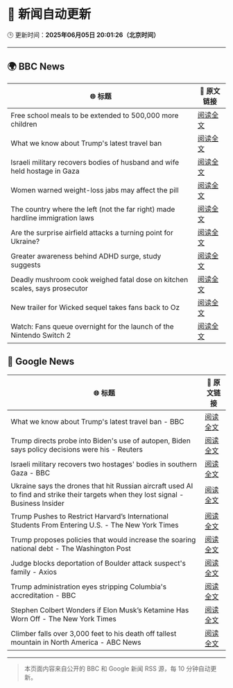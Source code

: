 # 🧠 新闻自动更新

🕒 更新时间：**2025年06月05日 20:01:26（北京时间）**

---

## 🌍 BBC News

| 🌐 标题 | 🔗 原文链接 |
|--------|-------------|
| Free school meals to be extended to 500,000 more children | [阅读全文](https://www.bbc.com/news/articles/cdr5mr5l2d1o) |
| What we know about Trump's latest travel ban | [阅读全文](https://www.bbc.com/news/articles/cx271g270v7o) |
| Israeli military recovers bodies of husband and wife held hostage in Gaza | [阅读全文](https://www.bbc.com/news/articles/c989rl23zzno) |
| Women warned weight-loss jabs may affect the pill | [阅读全文](https://www.bbc.com/news/articles/cn0gp2pl7zwo) |
| The country where the left (not the far right) made hardline immigration laws | [阅读全文](https://www.bbc.com/news/articles/c1mgkd93r4yo) |
| Are the surprise airfield attacks a turning point for Ukraine? | [阅读全文](https://www.bbc.com/news/articles/cn4gp2g7g47o) |
| Greater awareness behind ADHD surge, study suggests | [阅读全文](https://www.bbc.com/news/articles/cg5vp62dnnro) |
| Deadly mushroom cook weighed fatal dose on kitchen scales, says prosecutor | [阅读全文](https://www.bbc.com/news/articles/c93yxgyln5po) |
| New trailer for Wicked sequel takes fans back to Oz | [阅读全文](https://www.bbc.com/news/articles/cx2e187e1njo) |
| Watch: Fans queue overnight for the launch of the Nintendo Switch 2 | [阅读全文](https://www.bbc.com/news/videos/cwy62lvng82o) |

## 📰 Google News

| 🌐 标题 | 🔗 原文链接 |
|--------|-------------|
| What we know about Trump's latest travel ban - BBC | [阅读全文](https://news.google.com/rss/articles/CBMiWkFVX3lxTE8zZUROSFdrQ0RMYk5vSXlwTEg1T3NRSHFwSERrRnlVSkdtcm9kRDhsRmpsd2pSUG1qNHE3NkR2Nk13YTg3VE1NeXJ6ZVZ0R1l2NjJXcE1xNDNsZw?oc=5) |
| Trump directs probe into Biden's use of autopen, Biden says policy decisions were his - Reuters | [阅读全文](https://news.google.com/rss/articles/CBMiwwFBVV95cUxQZU16T2hsQjAyTmRYTXN2ZER2My1jTWxudmNDVERFQVdYNGl3elVzR3J3czJaV0tfNFBOUFBKSGhYRFB5SlYzYng1SnBhcWI0a0dDaDJkZEh0MFJMQmtVQXFBT19aRzRjVVQxdTVLR3hfcDR6MHBZRlM2UmQ4cDJMS044Z0tQcDBoX0NpYmhPV0pkZEVJSldDZHR4STJRblhkNXBfTVV3UXdtWmI0QVJCTEd5N19IRm5XU0tmalcxLUlhOU0?oc=5) |
| Israeli military recovers two hostages' bodies in southern Gaza - BBC | [阅读全文](https://news.google.com/rss/articles/CBMiWkFVX3lxTE5mQlVzRUtpajA2d1ZMQnpfX2lmQmlPaVJTVWZ6THhuc3JJQ3Rud1BmdGhKa0RESV9VUmxXMmUyREE5R0p3SjFlOHk3dmtWaGZzS2JFYldtajhIZ9IBX0FVX3lxTFBqZzZMUGR6RXB2M3BnZFJoREF5ejQwdkJhMmFiS3RZaUpGY2JoMjFKMGZOT2g0M1FRbTNLeTFQQXZoN0NocTR0anVvMXFQZlNuSWEwUnZ5dDh6T0Q0cmdR?oc=5) |
| Ukraine says the drones that hit Russian aircraft used AI to find and strike their targets when they lost signal - Business Insider | [阅读全文](https://news.google.com/rss/articles/CBMiqgFBVV95cUxNRXI2QXRheDNpYUR6eGJMbnBuVGFlTlphOHNfVGlzZUxCRVdBSXB6Zk5BZEJXVkVfaGpxOTdUNUpFcGJoY21fckJqMDd1UENHLWd5c1VobUs2Mk5UNjhZbnIzOXlfYkprbUxTbXJtWTc3dVQxVTd2d2VYQTJmSHhGZC02Z2oxcVhmMjNjX1F5akNVZGdVMnVWb2o3VHViZDZNZ05kMnlOdGFDdw?oc=5) |
| Trump Pushes to Restrict Harvard’s International Students From Entering U.S. - The New York Times | [阅读全文](https://news.google.com/rss/articles/CBMimAFBVV95cUxQakljUDB5Vkl3c0VXWmd2NzNfbmVmV0lEUWplUzJ4WEJtZkN5UjFzdGRFTnlZYl9OcWJxQTZjTzhaU3JCcTY5WE51VVA3UUI0aDg1ZjdwYmNjUTlGeU1aYjFzSUczVVdjaHhsN3VzNUtIaUhMbENXYjJIMkN2NTI0WG1FNklNWEtHb0hsSm5ndHd4U3MzN1NPUQ?oc=5) |
| Trump proposes policies that would increase the soaring national debt - The Washington Post | [阅读全文](https://news.google.com/rss/articles/CBMiiAFBVV95cUxPeTVYR2xwYlF5U0M1bXFjeHZKbllzOXNnV0Nuakk1T2FzT1o4TENJUXRsZ2V1LVIwSTB1RHdKTkxCZHlQU3dZanFOcUNDb29wam0zS2tSUnpMOWQtZDN2TXBtdzZHTHNLOHk4a2xLclJLUjhxZll5YXVYWTgydHpKVmlSYkpVRjdw?oc=5) |
| Judge blocks deportation of Boulder attack suspect's family - Axios | [阅读全文](https://news.google.com/rss/articles/CBMihwFBVV95cUxNemdFNnZVWDBpcXFKb1EzRFo0Z092bFVRQlhqZ1pwSDlQRldLR08yQzNSc0dPQUw4RkV6Rm1JSFNmdWpGTjdDVG9OaHluZ2dxUVdTMk14SmcyVHpUVVdGbTA4RmR2Zm1VdVJGWWszVk5BeW8xX0MxYTJjLUtxRWgwQXpSenEzNFE?oc=5) |
| Trump administration eyes stripping Columbia's accreditation - BBC | [阅读全文](https://news.google.com/rss/articles/CBMiWkFVX3lxTE9WeVNUQ2ZCbERmOEFvb1JWTkd6SnhRNmF4VmZ0ejByUEZ4MXQtLUpwNXU1WTNvbTAwdU9XWFF4QnRrd1BkLVhoaWZYTE9LenYxRjEzTkxqV0lkd9IBX0FVX3lxTE5SX1lTdXczd1I2V0stenlKUG5VNDVmRTMzN0RURHF2aTFXSG1QYzNOMWhVdDZUNFl5M0l1cFloUHpwRkxIVGhFLWVUYWpHdHhOS1p5NlNXTEZoZ0t3RkN3?oc=5) |
| Stephen Colbert Wonders if Elon Musk’s Ketamine Has Worn Off - The New York Times | [阅读全文](https://news.google.com/rss/articles/CBMilAFBVV95cUxPdnZ3OVRoOFlRZ1cwYVlrVUxRTElSdXE2RFU5X0F3X3FUdktvUnEwMFBZWWNfazZqaHhZVHV0LVhFQWxzTlBpLUpUSXdOYUdIZHp5WE5KeXl6SnRKQU1hemN3VWhQdkpNWXFvbFlRTTJYUGt1emNON0lOTHZSbmxWV2NuMTRmTzd5eWNCWGhpcnZWSmNv?oc=5) |
| Climber falls over 3,000 feet to his death off tallest mountain in North America - ABC News | [阅读全文](https://news.google.com/rss/articles/CBMimwFBVV95cUxON3BaUTF5X01RMG1hZWQ5RmRoNFNhV2VadjJGVnVScGFYTmRxbWRVMGRlTVktTkd0ekFtTFVoeEItRnl2bjlmLWJscmIxWS1IamRFaER2UzY2NUlZUFhEemFZN0xNTGFnZERBa1JNdmlkSzlTMXBnMldyQjItZldtWnoyejRjZjFWS0lhZkdzWUpkYXJIZUJmVXZ0UdIBoAFBVV95cUxPcDF3MHdDTmxwTXVRYVp0Z2Fld1hJODMwMWFOc3hnNXplRnlQMC00LW9EZFhSY3ExWFJqbGdNaDdqWU83RTBnRXBIcWJaYUJiWWFCRGtJekowMjgwcUxWY2sxU1BvWkh6TWk1UkNSUld0V3FVcXI4bjNlT0hrNGd3cFpNWmRhai0wSmVNNTJzcm44YzZydkExY0FIenN0ZU55?oc=5) |

---
> 本页面内容来自公开的 BBC 和 Google 新闻 RSS 源，每 10 分钟自动更新。